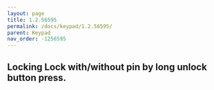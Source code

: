 ```yaml
---
layout: page
title: 1.2.56595
permalink: /docs/keypad/1.2.56595/
parent: Keypad
nav_order: -1256595
---
```


## Locking Lock with/without pin by long unlock button press.
